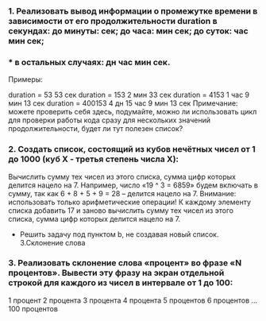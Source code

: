 ### 1. Реализовать вывод информации о промежутке времени в зависимости от его продолжительности duration в секундах: до минуты:  сек; до часа:  мин  сек; до суток:  час  мин  сек; 
### * в остальных случаях:  дн  час  мин  сек.
Примеры:

duration = 53
53 сек
duration = 153
2 мин 33 сек
duration = 4153
1 час 9 мин 13 сек
duration = 400153
4 дн 15 час 9 мин 13 сек
Примечание: можете проверить себя здесь, подумайте, можно ли использовать цикл для проверки работы кода сразу для нескольких значений продолжительности, будет ли тут полезен список?

### 2. Создать список, состоящий из кубов нечётных чисел от 1 до 1000 (куб X - третья степень числа X):

Вычислить сумму тех чисел из этого списка, сумма цифр которых делится нацело на 7. Например, число «19 ^ 3 = 6859» будем включать в сумму, так как 6 + 8 + 5 + 9 = 28 – делится нацело на 7. Внимание: использовать только арифметические операции!
К каждому элементу списка добавить 17 и заново вычислить сумму тех чисел из этого списка, сумма цифр которых делится нацело на 7.
* Решить задачу под пунктом b, не создавая новый список.
3.Склонение слова

### 3. Реализовать склонение слова «процент» во фразе «N процентов». Вывести эту фразу на экран отдельной строкой для каждого из чисел в интервале от 1 до 100:

1 процент
2 процента
3 процента
4 процента
5 процентов
6 процентов
...
100 процентов